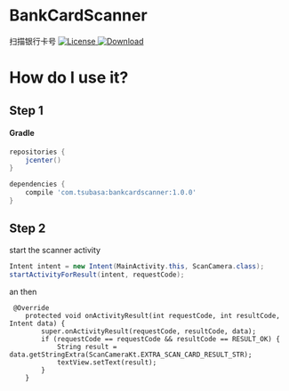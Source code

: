 # BankCardScanner
扫描银行卡号
[![License](https://img.shields.io/badge/license-Apache%202-blue.svg)](https://www.apache.org/licenses/LICENSE-2.0)[ ![Download](https://api.bintray.com/packages/tsubasap91/maven/bankcardscanner/images/download.svg) ](https://bintray.com/tsubasap91/maven/bankcardscanner/_latestVersion)

# How do I use it?

## Step 1

#### Gradle
```groovy
repositories {
    jcenter()
}

dependencies {
    compile 'com.tsubasa:bankcardscanner:1.0.0'
}
```

## Step 2
start the scanner activity

```java
Intent intent = new Intent(MainActivity.this, ScanCamera.class);
startActivityForResult(intent, requestCode);
```

an then
```
 @Override
    protected void onActivityResult(int requestCode, int resultCode, Intent data) {
        super.onActivityResult(requestCode, resultCode, data);
        if (requestCode == requestCode && resultCode == RESULT_OK) {
            String result = data.getStringExtra(ScanCameraKt.EXTRA_SCAN_CARD_RESULT_STR);
            textView.setText(result);
        }
    }
```
